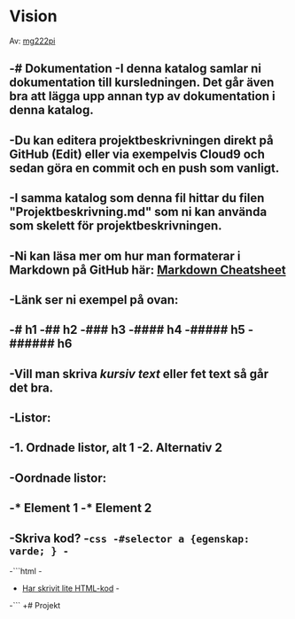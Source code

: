 # Vision
Av: [mg222pi](https://github.com/MarkusGirdland)

## 

-# Dokumentation
 -I denna katalog samlar ni dokumentation till kursledningen. Det går även bra att lägga upp annan typ av dokumentation i denna katalog.
 -
 -Du kan editera projektbeskrivningen direkt på GitHub (Edit) eller via exempelvis Cloud9 och sedan göra en commit och en push som vanligt.
 -
 -I samma katalog som denna fil hittar du filen "Projektbeskrivning.md" som ni kan använda som skelett för projektbeskrivningen.
 -
 -Ni kan läsa mer om hur man formaterar i Markdown på GitHub här: [Markdown Cheatsheet](https://github.com/adam-p/markdown-here/wiki/Markdown-Cheatsheet)
 -
 -Länk ser ni exempel på ovan:
 -
 -# h1
 -## h2
 -### h3
 -#### h4
 -##### h5
 -###### h6
 -
 -Vill man skriva *kursiv text* eller **fet text** så går det bra.
 -
 -Listor:
 -
 -1. Ordnade listor, alt 1
 -2. Alternativ 2
 -
 -Oordnade listor:
 -
 -* Element 1
 -* Element 2
 -
 -Skriva kod?
 -```css
 -#selector a {egenskap: varde; }
 -```
 -
 -```html
 -<div id="wrapper">
 -  <a href="#test">Har skrivit lite HTML-kod</a>
 -</div>
 -```
 +# Projekt

